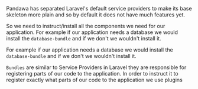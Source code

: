 Pandawa has separated Laravel's default service providers to make
its base skeleton more plain and so by default it does not have much features yet.

So we need to instruct/install all the components we need for our application.
For example if our application needs a database we would install the `database-bundle`
and if we don't we wouldn't install it.

For example if our application needs a database we would install the `database-bundle`
and if we don't we wouldn't install it.

`Bundles` are similar to Service Providers in Laravel they are responsible for
registering parts of our code to the application. In order to instruct it to register
exactly what parts of our code to the application we use plugins